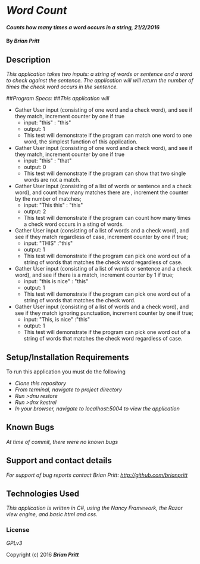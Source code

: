 # _Word Count_

#### _Counts how many times a word occurs in a string, 21/2/2016_

#### By _**Brian Pritt**_

## Description

_This application takes two inputs: a string of words or sentence and a word to check against the sentence.  The application will will return the number of times the check word occurs in the sentence._

##_Program Specs:_
##_This application will_
*  Gather User input (consisting of one word and a check word), and see if they match, increment counter by one if true
    * input: "this" : "this"
    * output: 1
    * This test will demonstrate if the program can match one word to one word, the simplest function of this application.
*  Gather User input (consisting of one word and a check word), and see if they match, increment counter by one if true
    * input: "this" : "that"
    * output: 0
    * This test will demonstrate if the program can show that two single words are not a match.
* Gather User input (consisting of a list of words or sentence and a check word), and count how many matches there are , increment the counter by the number of matches;
    * input: "This this" : "this"
    * output: 2
    * This test will demonstrate if the program can count how many times a check word occurs in a sting of words.
*  Gather User input (consisting of a list of words and a check word), and see if they match regardless of case, increment counter by one if true;
    * input: "THIS" :"this"
    * output: 1
    * This test will demonstrate if the program can pick one word out of a string of words that matches the check word regardless of case.
*  Gather User input (consisting of a list of words or sentence and a check word), and see if there is a match, increment counter by 1 if true;
    * input: "this is nice" : "this"
    * output: 1
    * This test will demonstrate if the program can pick one word out of a string of words that matches the check word.
*  Gather User input (consisting of a list of words and a check word), and see if they match ignoring punctuation, increment counter by one if true;
      *  input: "This, is nice" :"this"
      *  output: 1
      *  This test will demonstrate if the program can pick one word out of a string of words that matches the check word regardless of case.



## Setup/Installation Requirements

To run this application you must do the following
* _Clone this repository_
* _From terminal, navigate to project directory_
* _Run >dnu restore_
* _Run >dnx kestrel_
* _In your browser, navigate to localhost:5004 to view the application_


## Known Bugs

_At time of commit, there were no known bugs_

## Support and contact details

_For support of bug reports contact
Brian Pritt:_
_http://github.com/brianpritt_

## Technologies Used

_This application is written in C#, using the Nancy Framework, the Razor view engine, and basic html and css._

### License

*GPLv3*

Copyright (c) 2016 **_Brian Pritt_**
